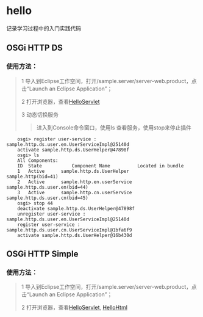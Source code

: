 hello
=====

记录学习过程中的入门实践代码

OSGi HTTP DS
----

### 使用方法：

> 1 导入到Eclipse工作空间，打开/sample.server/server-web.product，点击“Launch an Eclipse Application”；
> 
> 2 打开浏览器，查看[HelloServlet](http://localhost/helloworld?username=winse)
> 
> 3 动态切换服务
>
> > 进入到Console命令窗口，使用ls 查看服务，使用stop来停止插件
>
		osgi> register user-service : sample.http.ds.user.en.UserServiceImpl@25140d
		activate sample.http.ds.UserHelper@47898f
		osgi> ls
		All Components:
		ID	State			Component Name			Located in bundle
		1	Active		sample.http.ds.UserHelper			sample.http(bid=41)
		2	Active		sample.http.en.userService			sample.http.ds.user.en(bid=44)
		3	Active		sample.http.cn.userService			sample.http.ds.user.cn(bid=45)
		osgi> stop 44
		deactivate sample.http.ds.UserHelper@47898f
		unregister user-service : sample.http.ds.user.en.UserServiceImpl@25140d
		register user-service : sample.http.ds.user.cn.UserServiceImpl@1bfa6f9
		activate sample.http.ds.UserHelper@16b430d


OSGi HTTP Simple
----

### 使用方法：

> 1 导入到Eclipse工作空间，打开/sample.server/server-web.product，点击“Launch an Eclipse Application”；
> 
> 2 打开浏览器，查看[HelloServlet](http://localhost/helloworld), [HelloHtml](http://localhost/helloworld.html)
